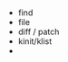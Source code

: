 # 
- find 	
- file
- diff / patch
- kinit/klist
- 
<!--stackedit_data:
eyJoaXN0b3J5IjpbLTM3ODIxNTc2OV19
-->